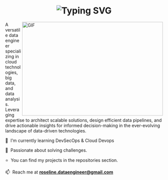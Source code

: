 <h1 align="center">
  <img src="https://readme-typing-svg.demolab.com?font=Fira+Code&pause=1000&color=F7AA22&center=true&vCenter=true&random=false&width=435&lines=Hi%2C+I'm+Sneha+Roseline+Augustine!" alt="Typing SVG">
</h1>

<img align="right" alt="GIF" src="https://dev-to-uploads.s3.amazonaws.com/i/d4tvukbt5mra37cvwklk.gif?raw=true" width="450" height="300"/>

A versatile data engineer specializing in cloud technologies, big data, and data analysis. Leveraging expertise to architect scalable solutions, design efficient data pipelines, and drive actionable insights for informed decision-making in the ever-evolving landscape of data-driven technologies.

🌱 &nbsp;I’m currently learning DevSecOps & Cloud Devops

🧩 &nbsp;Passionate about solving challenges.

⭐ &nbsp;You can find my projects in the repositories section.

📫 &nbsp;Reach me at **roseline.dataengineer@gmail.com**


<!---
sneha-roseline/sneha-roseline is a ✨ special ✨ repository because its `README.md` (this file) appears on your GitHub profile.
You can click the Preview link to take a look at your changes.
--->
